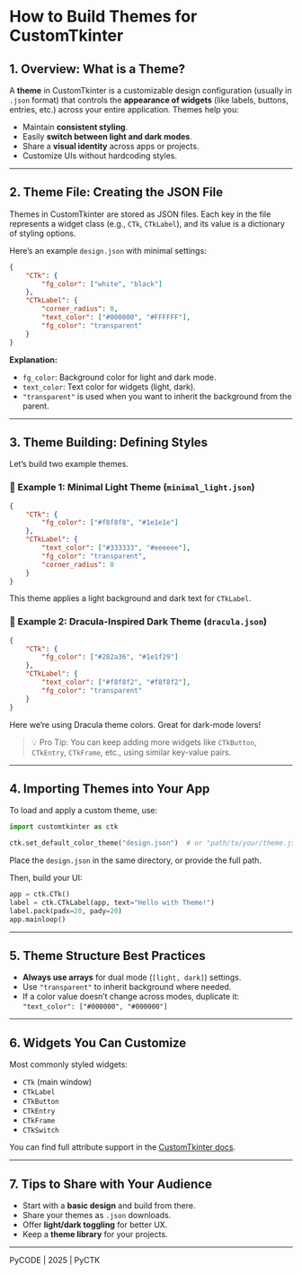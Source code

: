 # How to Build Themes for CustomTkinter

## 1. Overview: What is a Theme?

A **theme** in CustomTkinter is a customizable design configuration (usually in `.json` format) that controls the **appearance of widgets** (like labels, buttons, entries, etc.) across your entire application. Themes help you:

- Maintain **consistent styling**.
- Easily **switch between light and dark modes**.
- Share a **visual identity** across apps or projects.
- Customize UIs without hardcoding styles.

---

## 2. Theme File: Creating the JSON File

Themes in CustomTkinter are stored as JSON files. Each key in the file represents a widget class (e.g., `CTk`, `CTkLabel`), and its value is a dictionary of styling options.

Here’s an example `design.json` with minimal settings:

```json
{
    "CTk": {
        "fg_color": ["white", "black"]
    },
    "CTkLabel": {
        "corner_radius": 0,
        "text_color": ["#000000", "#FFFFFF"],
        "fg_color": "transparent"
    }
}
```

**Explanation:**
- `fg_color`: Background color for light and dark mode.
- `text_color`: Text color for widgets (light, dark).
- `"transparent"` is used when you want to inherit the background from the parent.

---

## 3. Theme Building: Defining Styles

Let’s build two example themes.

### 🎨 Example 1: Minimal Light Theme (`minimal_light.json`)
```json
{
    "CTk": {
        "fg_color": ["#f8f8f8", "#1e1e1e"]
    },
    "CTkLabel": {
        "text_color": ["#333333", "#eeeeee"],
        "fg_color": "transparent",
        "corner_radius": 0
    }
}
```

This theme applies a light background and dark text for `CTkLabel`.

### 🧛 Example 2: Dracula-Inspired Dark Theme (`dracula.json`)
```json
{
    "CTk": {
        "fg_color": ["#282a36", "#1e1f29"]
    },
    "CTkLabel": {
        "text_color": ["#f8f8f2", "#f8f8f2"],
        "fg_color": "transparent"
    }
}
```

Here we’re using Dracula theme colors. Great for dark-mode lovers!

> 💡 Pro Tip: You can keep adding more widgets like `CTkButton`, `CTkEntry`, `CTkFrame`, etc., using similar key-value pairs.

---

## 4. Importing Themes into Your App

To load and apply a custom theme, use:

```python
import customtkinter as ctk

ctk.set_default_color_theme("design.json")  # or "path/to/your/theme.json"
```

Place the `design.json` in the same directory, or provide the full path.

Then, build your UI:

```python
app = ctk.CTk()
label = ctk.CTkLabel(app, text="Hello with Theme!")
label.pack(padx=20, pady=20)
app.mainloop()
```

---

## 5. Theme Structure Best Practices

- **Always use arrays** for dual mode (`[light, dark]`) settings.
- Use `"transparent"` to inherit background where needed.
- If a color value doesn’t change across modes, duplicate it:  
  `"text_color": ["#000000", "#000000"]`

---

## 6. Widgets You Can Customize

Most commonly styled widgets:
- `CTk` (main window)
- `CTkLabel`
- `CTkButton`
- `CTkEntry`
- `CTkFrame`
- `CTkSwitch`

You can find full attribute support in the [CustomTkinter docs](https://customtkinter.tomschimansky.com/documentation/color).

---

## 7. Tips to Share with Your Audience

- Start with a **basic design** and build from there.
- Share your themes as `.json` downloads.
- Offer **light/dark toggling** for better UX.
- Keep a **theme library** for your projects.

---

PyCODE | 2025 | PyCTK